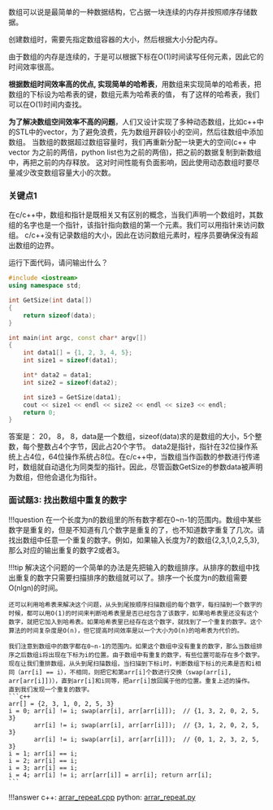 

数组可以说是最简单的一种数据结构，它占据一块连续的内存并按照顺序存储数据。

创建数组时，需要先指定数组容器的大小，然后根据大小分配内存。

由于数组的内存是连续的，于是可以根据下标在O(1)时间读写任何元素，因此它的时间效率很高。

**根据数组时间效率高的优点, 实现简单的哈希表**，用数组来实现简单的哈希表，把数组的下标设为哈希表的键，数组元素为哈希表的值，
有了这样的哈希表，我们可以在O(1)时间内查找。

**为了解决数组空间效率不高的问题**，人们又设计实现了多种动态数组，比如c++中的STL中的vector，为了避免浪费，先为数组开辟较小的空间，然后往数组中添加数组。
当数组的数据超过数组容量时，我们再重新分配一块更大的空间(c++ 中vector 为之前的两倍，python list也为之前的两倍)，把之前的数据复制到新数组中，再把之前的内存释放。
这对时间性能有负面影响，因此使用动态数组时要尽量减少改变数组容量大小的次数。

### 关键点1
在c/c++中，数组和指针是既相关又有区别的概念，当我们声明一个数组时，其数组的名字也是一个指针，该指针指向数组的第一个元素。我们可以用指针来访问数组。 
c/c++没有记录数组的大小，因此在访问数组元素时，程序员要确保没有超出数组的边界。

运行下面代码，请问输出什么？

```c++
#include <iostream>
using namespace std;

int GetSize(int data[])
{
	return sizeof(data);
}

int main(int argc, const char* argv[])
{
	int data1[] = {1, 2, 3, 4, 5};
	int size1 = sizeof(data1);

	int* data2 = data1;
	int size2 = sizeof(data2);

	int size3 = GetSize(data1);
	cout << size1 << endl << size2 << endl << size3 << endl;
	return 0;
}
```

答案是： 20， 8， 8，data是一个数组，sizeof(data)求的是数组的大小，5个整数，每个整数占4个字节，因此占20个字节。
data2是指针，指针在32位操作系统上占4位，64位操作系统占8位。在c/c++中，当数组当作函数的参数进行传递时，数组就自动退化为同类型的指针。因此，尽管函数GetSize的参数data被声明为数组，但他会退化为指针。

### 面试题3: 找出数组中重复的数字

!!!question
	在一个长度为n的数组里的所有数字都在0~n-1的范围内。数组中某些数字是重复的，但是不知道有几个数字是重复的了，也不知道数字重复了几次。请找出数组中任意一个重复的数字。例如，如果输入长度为7的数组{2,3,1,0,2,5,3},那么对应的输出重复的数字2或者3。


!!!tip
	解决这个问题的一个简单的办法是先把输入的数组排序。从排序的数组中找出重复的数字只需要扫描排序的数组就可以了。排序一个长度为n的数组需要O(nlgn)的时间。 

	还可以利用哈希表来解决这个问题，从头到尾按顺序扫描数组的每个数字，每扫描到一个数字的时候，都可以用O(1)的时间来判断哈希表里是否已经包含了该数字，如果哈希表里还没有这个数字，就把它加入到哈希表。如果哈希表里已经存在这个数字，就找到了一个重复的数字。这个算法的时间复杂度是O(n)，但它提高时间效率是以一个大小为O(n)的哈希表为代价的。

	我们注意到数组中的数字都在0~n-1的范围内。如果这个数组中没有重复的数字，那么当数组排序之后数组i将出现在下标为i的位置。由于数组中有重复的数字，有些位置可能存在多个数字。 现在让我们重排数组，从头到尾扫描数组，当扫描到下标i时，判断数组下标i的元素是否和i相同（arr[i] == i），不相同，则把它和第arr[i]个数进行交换（swap(arr[i], arr[arr[i]])），直到arr[i]和i同等，把arr[i]放回属于他的位置。重复上述的操作。
	直到我们发现一个重复的数字。
	```c++
	arr[] = {2, 3, 1, 0, 2, 5, 3}
	i = 0; arr[i] != i; swap(arr[i], arr[arr[i]]);  // {1, 3, 2, 0, 2, 5, 3}
		   arr[i] != i; swap(arr[i], arr[arr[i]]);  // {3, 1, 2, 0, 2, 5, 3}
		   arr[i] != i; swap(arr[i], arr[arr[i]]);  // {0, 1, 2, 3, 2, 5, 3}
    i = 1; arr[i] == i;
    i = 2; arr[i] == i;
    i = 3; arr[i] == i;
    i = 4; arr[i] != i; arr[arr[i]] = arr[i]; return arr[i];
    ```

!!!answer
	c++: <a href="https://github.com/yiouejv/blog/blob/master/docs/%E5%89%91%E6%8C%87offer/codes/arrar_repeat.cpp">arrar_repeat.cpp</a>
	python: <a href="https://github.com/yiouejv/blog/blob/master/docs/%E5%89%91%E6%8C%87offer/codes/arrar_repeat.py">arrar_repeat.py</a>